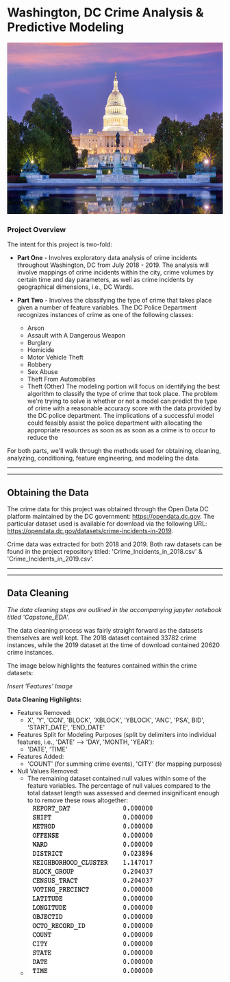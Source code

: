 # Washington, DC Crime Analysis & Predictive Modeling

<img src="images/DC.png" width="850" height="400">

### Project Overview
The intent for this project is two-fold: 

- **Part One** - Involves exploratory data analysis of crime incidents throughout Washington, DC from July 2018 - 2019. The analysis will involve mappings of crime incidents within the city, crime volumes by certain time and day parameters, as well as crime incidents by geographical dimensions, i.e., DC Wards. 
 

- **Part Two** - Involves the classifying the type of crime that takes place given a number of feature variables. The DC Police Department recognizes instances of crime as one of the following classes:
     - Arson
     - Assault with A Dangerous Weapon
     - Burglary
     - Homicide
     - Motor Vehicle Theft
     - Robbery
     - Sex Abuse
     - Theft From Automobiles
     - Theft (Other)
The modeling portion will focus on identifying the best algorithm to classify the type of crime that took place. The problem we're trying to solve is whether or not a model can predict the type of crime with a reasonable accuracy score with the data provided by the DC police department. The implications of a successful model could feasibly assist the police department with allocating the appropriate resources as soon as as soon as a crime is to occur to reduce the

For both parts, we'll walk through the methods used for obtaining, cleaning, analyzing, conditioning, feature engineering, and modeling the data.

***
***

## Obtaining the Data

The crime data for this project was obtained through the Open Data DC platform maintained by the DC government: https://opendata.dc.gov. The particular dataset used is available for download via the following URL: https://opendata.dc.gov/datasets/crime-incidents-in-2019. 

Crime data was extracted for both 2018 and 2019. Both raw datasets can be found in the project repository titled: 'Crime_Incidents_in_2018.csv' & 'Crime_Incidents_in_2019.csv'.

***
***
## Data Cleaning
*The data cleaning steps are outlined in the accompanying jupyter notebook titled 'Capstone_EDA'.*

The data cleaning process was fairly straight forward as the datasets themselves are well kept. The 2018 dataset contained 33782 crime instances, while the 2019 dataset at the time of download contained 20620 crime instances.

The image below highlights the features contained within the crime datasets:

*Insert 'Features' Image*

**Data Cleaning Highlights:**

- Features Removed: 
    - X', 'Y', 'CCN', 'BLOCK', 'XBLOCK', 'YBLOCK', 'ANC', 'PSA', BID', 'START_DATE', 'END_DATE'
- Features Split for Modeling Purposes (split by delimiters into individual features, i.e., 'DATE' --> 'DAY, 'MONTH, 'YEAR'): 
    - 'DATE', 'TIME'
- Features Added: 
    - 'COUNT' (for summing crime events), 'CITY' (for mapping purposes)
- Null Values Removed: 
    - The remaining dataset contained null values within some of the feature variables. The percentage of null values compared to the total dataset length was assessed and deemed insignificant enough to to remove these rows altogether: 
    - <img src="images/Percent_null_values.png" width="300" height="400">
